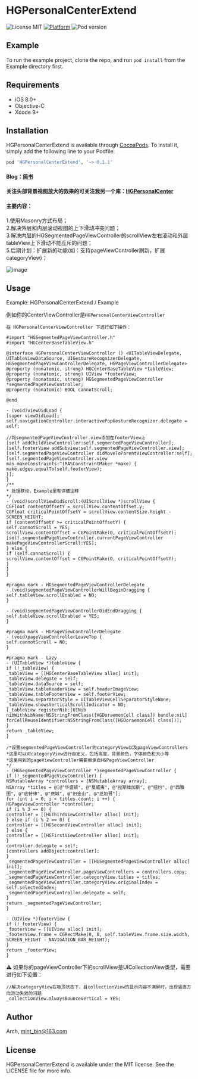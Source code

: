 # HGPersonalCenterExtend

![License MIT](https://img.shields.io/dub/l/vibe-d.svg) 
[![Platform](https://img.shields.io/cocoapods/p/HGPersonalCenterExtend.svg?style=flat)](http://cocoapods.org/pods/HGPersonalCenterExtend)
![Pod version](http://img.shields.io/cocoapods/v/HGPersonalCenterExtend.svg?style=flat)

## Example

To run the example project, clone the repo, and run `pod install` from the Example directory first.

## Requirements

- iOS 8.0+ 
- Objective-C
- Xcode 9+

## Installation

HGPersonalCenterExtend is available through [CocoaPods](https://cocoapods.org). To install
it, simply add the following line to your Podfile:

```ruby
pod 'HGPersonalCenterExtend', '~> 0.1.1'
```

#### Blog：[简书](https://www.jianshu.com/p/8b87837d9e3a)


#### 关注头部背景视图放大的效果的可关注我另一个库：[HGPersonalCenter](https://github.com/ArchLL/HGPersonalCenter)

#### 主要内容： 
1.使用Masonry方式布局；  
2.解决外层和内层滚动视图的上下滑动冲突问题；  
3.解决内层的HGSegmentedPageViewController的scrollView左右滚动和外层tableView上下滑动不能互斥的问题；    
5.后期计划：扩展新的功能(如：支持pageViewController刷新，扩展categoryView)；  

![image](https://github.com/ArchLL/HGPersonalCenterExtend/blob/master/show.gif)

## Usage
Example: HGPersonalCenterExtend / Example

例如你的CenterViewController是`HGPersonalCenterViewController`
```Objc
在 HGPersonalCenterViewController 下进行如下操作：

#import "HGSegmentedPageViewController.h"
#import "HGCenterBaseTableView.h"

@interface HGPersonalCenterViewController () <UITableViewDelegate, UITableViewDataSource, UIGestureRecognizerDelegate, HGSegmentedPageViewControllerDelegate, HGPageViewControllerDelegate>
@property (nonatomic, strong) HGCenterBaseTableView *tableView;
@property (nonatomic, strong) UIView *footerView;
@property (nonatomic, strong) HGSegmentedPageViewController *segmentedPageViewController;
@property (nonatomic) BOOL cannotScroll;

@end

- (void)viewDidLoad {
[super viewDidLoad];
self.navigationController.interactivePopGestureRecognizer.delegate = self;

//将segmentedPageViewController.view添加在footerView上
[self addChildViewController:self.segmentedPageViewController]; 
[self.footerView addSubview:self.segmentedPageViewController.view];
[self.segmentedPageViewController didMoveToParentViewController:self];
[self.segmentedPageViewController.view mas_makeConstraints:^(MASConstraintMaker *make) {
make.edges.equalTo(self.footerView);
}];
}
/**
* 处理联动，Example里有详细注释
*/
- (void)scrollViewDidScroll:(UIScrollView *)scrollView {
CGFloat contentOffsetY = scrollView.contentOffset.y;
CGFloat criticalPointOffsetY = scrollView.contentSize.height - SCREEN_HEIGHT;
if (contentOffsetY >= criticalPointOffsetY) {
self.cannotScroll = YES;
scrollView.contentOffset = CGPointMake(0, criticalPointOffsetY);
[self.segmentedPageViewController.currentPageViewController makePageViewControllerScroll:YES];
} else {
if (self.cannotScroll) {
scrollView.contentOffset = CGPointMake(0, criticalPointOffsetY);
}
}
}

#pragma mark - HGSegmentedPageViewControllerDelegate
- (void)segmentedPageViewControllerWillBeginDragging {
self.tableView.scrollEnabled = NO;
}

- (void)segmentedPageViewControllerDidEndDragging {
self.tableView.scrollEnabled = YES;
}

#pragma mark - HGPageViewControllerDelegate
- (void)pageViewControllerLeaveTop {
self.cannotScroll = NO;
}

#pragma mark - Lazy
- (UITableView *)tableView {
if (!_tableView) {
_tableView = [[HGCenterBaseTableView alloc] init];
_tableView.delegate = self;
_tableView.dataSource = self;
_tableView.tableHeaderView = self.headerImageView;
_tableView.tableFooterView = self.footerView;
_tableView.separatorStyle = UITableViewCellSeparatorStyleNone;
_tableView.showsVerticalScrollIndicator = NO;
[_tableView registerNib:[UINib nibWithNibName:NSStringFromClass([HGDoraemonCell class]) bundle:nil] forCellReuseIdentifier:NSStringFromClass([HGDoraemonCell class])];
}
return _tableView;
}

/*设置segmentedPageViewController的categoryView以及pageViewControllers
*这里可以对categoryView进行自定义，包括高度、背景颜色，字体颜色和大小等
*这里用到的pageViewController需要继承自HGPageViewController
*/
- (HGSegmentedPageViewController *)segmentedPageViewController {
if (!_segmentedPageViewController) {
NSMutableArray *controllers = [NSMutableArray array];
NSArray *titles = @[@"华盛顿", @"夏威夷", @"拉斯维加斯", @"纽约", @"西雅图", @"底特律", @"费城", @"旧金山", @"芝加哥"];
for (int i = 0; i < titles.count; i ++) {
HGPageViewController *controller;
if (i % 3 == 0) {
controller = [[HGThirdViewController alloc] init];
} else if (i % 2 == 0) {
controller = [[HGSecondViewController alloc] init];
} else {
controller = [[HGFirstViewController alloc] init];
}
controller.delegate = self;
[controllers addObject:controller];
}
_segmentedPageViewController = [[HGSegmentedPageViewController alloc] init];
_segmentedPageViewController.pageViewControllers = controllers.copy;
_segmentedPageViewController.categoryView.titles = titles;
_segmentedPageViewController.categoryView.originalIndex = self.selectedIndex;
_segmentedPageViewController.delegate = self;
}
return _segmentedPageViewController;
}

- (UIView *)footerView {
if (!_footerView) {
_footerView = [[UIView alloc] init];
_footerView.frame = CGRectMake(0, 0, self.tableView.frame.size.width, SCREEN_HEIGHT - NAVIGATION_BAR_HEIGHT);
}
return _footerView;
}

```

⚠️ 如果你的pageViewController下的scrollView是UICollectionView类型，需要进行如下设置：
```Objc
//解决categoryView在吸顶状态下，且collectionView的显示内容不满屏时，出现竖直方向滑动失效的问题
_collectionView.alwaysBounceVertical = YES;
```

## Author

Arch, mint_bin@163.com

## License

HGPersonalCenterExtend is available under the MIT license. See the LICENSE file for more info.

